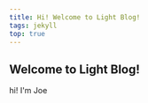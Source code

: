 ```yaml
---
title: Hi! Welcome to Light Blog!
tags: jekyll
top: true
---
```


## Welcome to Light Blog!

hi! I'm Joe
